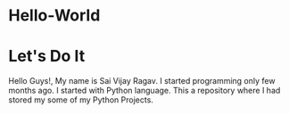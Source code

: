 # Hello-World
# Let's Do It
Hello Guys!, 
        My name is Sai Vijay Ragav. I started programming only few months ago. I started with Python language.
        This a repository where I had stored my some of my Python Projects.
